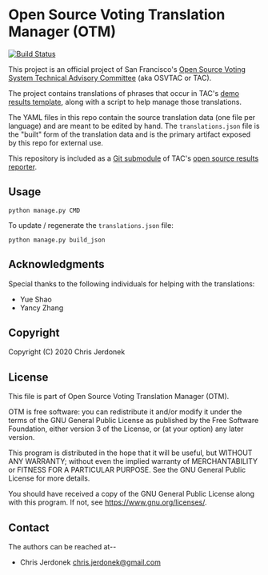 # Open Source Voting Translation Manager (OTM)

[![Build Status](https://travis-ci.org/OSVTAC/osv-translations.svg?branch=master)](https://travis-ci.org/OSVTAC/osv-translations)

This project is an official project of San Francisco's [Open Source Voting
System Technical Advisory Committee][osvtac] (aka OSVTAC or TAC).

The project contains translations of phrases that occur in TAC's
[demo results template][demo-template], along with a script to help
manage those translations.

The YAML files in this repo contain the source translation data (one
file per language) and are meant to be edited by hand.
The `translations.json` file is the "built" form of the translation data
and is the primary artifact exposed by this repo for external use.

This repository is included as a [Git submodule][git-submodule] of TAC's
[open source results reporter][orr].


## Usage

```
python manage.py CMD
```

To update / regenerate the `translations.json` file:

```
python manage.py build_json
```


## Acknowledgments

Special thanks to the following individuals for helping with the
translations:

* Yue Shao
* Yancy Zhang


## Copyright

Copyright (C) 2020  Chris Jerdonek


## License

This file is part of Open Source Voting Translation Manager (OTM).

OTM is free software: you can redistribute it and/or modify
it under the terms of the GNU General Public License as published by
the Free Software Foundation, either version 3 of the License, or
(at your option) any later version.

This program is distributed in the hope that it will be useful,
but WITHOUT ANY WARRANTY; without even the implied warranty of
MERCHANTABILITY or FITNESS FOR A PARTICULAR PURPOSE.  See the
GNU General Public License for more details.

You should have received a copy of the GNU General Public License
along with this program.  If not, see <https://www.gnu.org/licenses/>.


## Contact

The authors can be reached at--

* Chris Jerdonek <chris.jerdonek@gmail.com>


[demo-template]: https://github.com/OSVTAC/osv-results-reporter/tree/master/templates/demo-template
[git-submodule]: https://git-scm.com/book/en/v2/Git-Tools-Submodules
[orr]: https://github.com/OSVTAC/osv-results-reporter
[osvtac]: https://osvtac.github.io/
